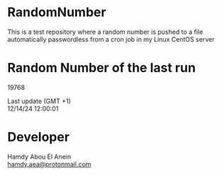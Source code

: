 # RandomNumber    
This is a test repository where a random number is pushed to a file automatically passwordless from a cron job in my Linux CentOS server    
# Random Number of the last run   
19768
      
Last update (GMT +1)    
12/14/24 12:00:01
# Developer    
Hamdy Abou El Anein   
hamdy.aea@protonmail.com
